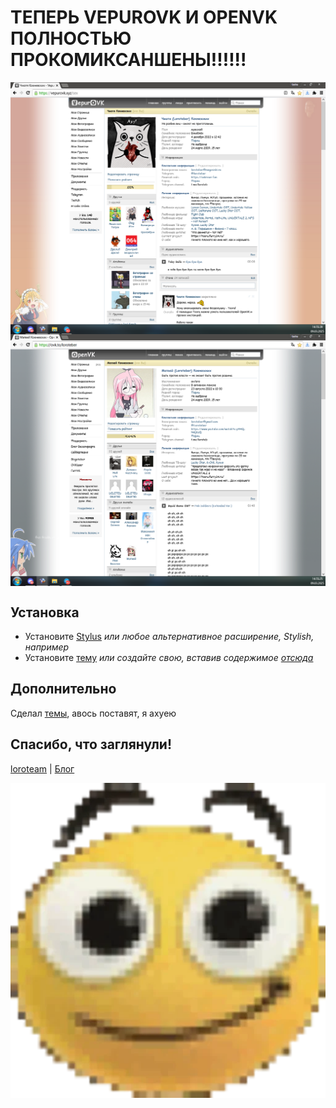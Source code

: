 # ТЕПЕРЬ VEPUROVK И OPENVK ПОЛНОСТЬЮ ПРОКОМИКСАНШЕНЫ!!!!!!

<img align="center" src="/screenshots/vepurovk.png" alt="VepurOVK" title="VepurOVK">

<img align="center" src="/screenshots/openvk.png" alt="OpenVK" title="OpenVK">




## Установка
* Установите [Stylus](https://add0n.com/stylus.html) _или любое альтернативное расширение, Stylish, например_
* Установите [тему](https://userstyles.world/style/21303/openvk-comic-sans) _или создайте свою, вставив содержимое [отсюда](/sources/style.css)_

## Дополнительно
Сделал [темы](/themes/), авось поставят, я ахуею

## Спасибо, что заглянули!
 [loroteam](https://t.me/loro_team) | [Блог](https://ovk.to/blogoteber)
 
<img align="center" src="/screenshots/ovkisser.png" alt="OVKisser" title="OVKisser">
